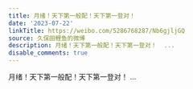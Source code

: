 ```yaml
---
title: 月绪！天下第一般配！天下第一登对！
date: '2023-07-22'
linkTitle: https://weibo.com/5286768287/Nb6gjljGQ
source: 久保田鲤鱼的微博
description: 月绪！天下第一般配！天下第一登对！  ...
disable_comments: true
---
```

月绪！天下第一般配！天下第一登对！  ...